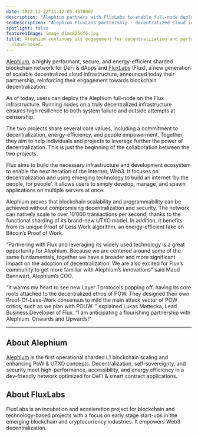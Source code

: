 ```yaml
---
date: 2022-11-22T11:12:05.457000Z
description: "Alephium partners with FluxLabs to enable full-node deployment on decentralized cloud infrastructure, reinforcing commitment to blockchain decentralization."
seoDescription: "Alephium FluxLabs partnership - decentralized cloud infrastructure for full-node deployment. Enhanced blockchain decentralization and resilience."
spotlight: false
featuredImage: image_d1ac826df6.jpg
title: Alephium continues its engagement for decentralization and partners with the
  cloud-based…
---
```


[Alephium](/), a highly performant, secure, and energy-efficient sharded blockchain network for DeFi & dApps and [FluxLabs](https://runonflux.io/) (Flux), a new generation of scalable decentralized cloud infrastructure, announced today their partnership, reinforcing their engagement towards blockchain decentralization.

As of today, users can deploy the Alephium full-node on the Flux infrastructure. Running nodes on a truly decentralized infrastructure ensures high resilience to both system failure and outside attempts at censorship.

The two projects share several core values, including a commitment to decentralization, energy-efficiency, and people empowerment. Together, they aim to help individuals and projects to leverage further the power of decentralization. This is just the beginning of the collaboration between the two projects.

Flux aims to build the necessary infrastructure and development ecosystem to enable the next iteration of the Internet, Web3. It focuses on decentralization and using emerging technology to build an internet ‘by the people, for people’. It allows users to simply develop, manage, and spawn applications on multiple servers at once.

Alephium proves that blockchain scalability and programmability can be achieved without compromising decentralization and security. The network can natively scale to over 10’000 transactions per second, thanks to the functional sharding of its brand-new UTXO model. In addition, it benefits from its unique Proof of Less Work algorithm, an energy-efficient take on Bitcoin’s Proof of Work.

“Partnering with Flux and leveraging its widely used technology is a great opportunity for Alephium. Because we are centered around some of the same fundamentals, together we have a broader and more significant impact on the adoption of decentralization. We are also excited for Flux’s community to get more familiar with Alephium’s innovations” said Maud Bannwart, Alephium’s COO.

“It warms my heart to see new Layer 1 protocols popping off, having its core roots attached to the decentralized ethos of POW. They designed their own Proof-Of-Less-Work consensus to mild the main attack vector of POW critics, such as we plan with POUW. ” explained Lukas Mattecka, Lead Business Developer of Flux. “I am anticipating a flourishing partnership with Alephium. Onwards and Upwards!”

---

## About Alephium

[Alephium](/) is the first operational sharded L1 blockchain scaling and enhancing PoW & UTXO concepts. Decentralization, self-sovereignty, and security meet high-performance, accessibility, and energy efficiency in a dev-friendly network optimized for DeFi & smart contract applications.

## About FluxLabs

FluxLabs is an incubation and acceleration project for blockchain and technology-based projects with a focus on early stage start-ups in the emerging blockchain and cryptocurrency industries. It empowers Web3 decentralization.
